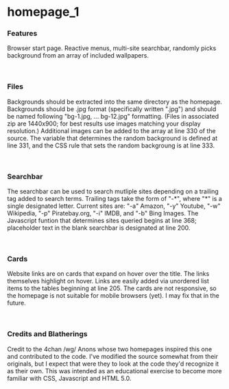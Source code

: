 # homepage_1

<h3>Features</h3><p>Browser start page. Reactive menus, multi-site searchbar, randomly picks background from an array of included wallpapers.</p><br>

<h3>Files</h3><p>Backgrounds should be extracted into the same directory as the homepage. Backgrounds should be .jpg format (specifically written ".jpg") and should be named following "bg-1.jpg, ... bg-12.jpg" formatting. (Files in associated zip are 1440x900; for best results use images matching your display resolution.) Additional images can be added to the array at line 330 of the source. The variable that determines the random background is defined at line 331, and the CSS rule that sets the random backgroung is at line 333.</p><br>

<h3>Searchbar</h3><p>The searchbar can be used to search mutliple sites depending on a trailing tag added to search terms. Trailing tags take the form of "-*", where "*" is a single designated letter. Current sites are: "-a" Amazon, "-y" Youtube, "-w" Wikipedia, "-p" Piratebay.org, "-i" IMDB, and "-b" Bing Images. The Javascript funtion that determines sites queried begins at line 368; placeholder text in the blank searchbar is designated at line 200.</p><br>

<h3>Cards</h3><p>Website links are on cards that expand on hover over the title. The links themselves highlight on hover. 
Links are easily added via unordered list items to the tables beginning at line 205. The cards are not responsive, so the homepage is not suitable for mobile browsers (yet). I may fix that in the future.</p><br>

<h3>Credits and Blatherings</h3><p>Credit to the 4chan /wg/ Anons whose two homepages inspired this one and contributed to the code. I've modified the source somewhat from their originals, but I expect that were they to look at the code they'd recognize it as their own. This was intended as an educational exercise to become more familiar with CSS, Javascript and HTML 5.0.</p>
